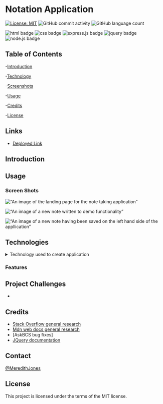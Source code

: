 Notation Application
=================================================================

[![License: MIT](https://img.shields.io/badge/License-MIT-yellow.svg)](https://opensource.org/licenses/MIT)
![GitHub commit activity](https://img.shields.io/github/commit-activity/w/meredithajones/note_taking_app?style=flat-square)
![GitHub language count](https://img.shields.io/github/languages/count/meredithajones/note_taking_app)

![html badge](https://img.shields.io/badge/html5%20-%23E34F26.svg?&style=for-the-badge&logo=html5&logoColor=white)
![css badge](https://img.shields.io/badge/css3%20-%231572B6.svg?&style=for-the-badge&logo=css3&logoColor=white)
![express.js badge](https://img.shields.io/badge/express.js%20-%23404d59.svg?&style=for-the-badge)
![jquery badge](https://img.shields.io/badge/jquery%20-%230769AD.svg?&style=for-the-badge&logo=jquery&logoColor=white)
![node.js badge](https://img.shields.io/badge/node.js%20-%2343853D.svg?&style=for-the-badge&logo=node.js&logoColor=white)

## Table of Contents

-[Introduction](#Introduction)

-[Technology](#Technologies)

-[Screenshots](#Screenshots)
   
-[Usage](#Usage)

-[Credits](#Credits)

-[License](#License) 


## Links

* [Deployed Link](https://boiling-citadel-67370.herokuapp.com/)

## Introduction



## Usage 


### Screen Shots
![“An image of the landing page for the note taking application”](assets/images/screenshot_1)

![“An image of a new note written to demo functionality”](assets/images/screenshot_2)

![“An image of a new note having been saved on the left hand side of the appllication”](assets/images/screenshot_3)



## Technologies
<details>
<summary>Technology used to create application</summary>

* Jquery

* HTML5 (given)

* CSS3 (given)

* Express

* Nodejs

* Heroku - Hosting
	

</details>

### Features


## Project Challenges
*  


## Credits

* [Stack Overflow general research](https://stackoverflow.com/) 
* [Mdn web docs general research](https://developer.mozilla.org/en-US/)
* [AskBCS bug fixes]
* [JQuery documentation](https://api.jquery.com/)

## Contact
 [@MeredithJones](https://github.com/meredithajones)

## License 
This project is licensed under the terms of the MIT license.
